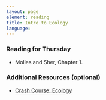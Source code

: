 ```yaml
---
layout: page
element: reading
title: Intro to Ecology
language:
---
```


### Reading for Thursday
- Molles and Sher, Chapter 1.

### Additional Resources (optional)
- [Crash Course: Ecology](https://www.youtube.com/watch?v=izRvPaAWgy) 
